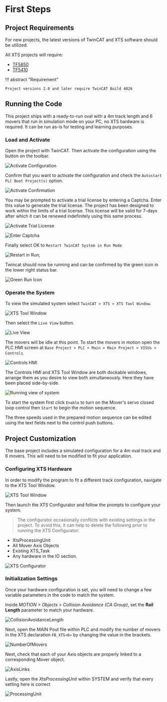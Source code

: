 
# First Steps

## Project Requirements

For new projects, the latest versions of TwinCAT and XTS software should be utilized.

All XTS projects will require:

- [TF5850](https://www.beckhoff.com/en-us/products/automation/twincat/tfxxxx-twincat-3-functions/tf5xxx-motion/tf5850.html)
- [TF5410](https://www.beckhoff.com/en-us/products/automation/twincat/tfxxxx-twincat-3-functions/tf5xxx-motion/tf5410.html)

!!! abstract "Requirement"

    Project versions 2.0 and later require TwinCAT Build 4026


## Running the Code

This project ships with a ready-to-run oval with a 4m track length and 6 movers that run in simulation mode on your PC, no XTS hardware is required. It can be run as-is for testing and learning purposes.

### Load and Activate

Open the project with TwinCAT. Then activate the configuration using the button on the toolbar.

![Activate Configuration](../Images/GettingStarted/Activate.png)

Confirm that you want to activate the configuration and check the `Autostart PLC Boot Project(s)` option.

![Activate Confirmation](../Images/GettingStarted/Activate-Confirm.png)

You may be prompted to activate a trial license by entering a Captcha. Enter this value to generate the trial license. The project has been designed to work within the limits of a trial license. This license will be valid for 7-days after which it can be renewed indefinitely using this same process.

![Activate Trial License](../Images/GettingStarted/ActivateTrial.png)

![Enter Captcha](../Images/GettingStarted/Captcha.png)

Finally select OK to `Restart TwinCAT System in Run Mode`

![Restart in Run](../Images/GettingStarted/RestartRun.png);

Twincat should now be running and can be confirmed by the green icon in the lower right status bar.

![Green Run Icon](../Images/GettingStarted/GreenIcon.png)

### Operate the System

To view the simulated system select `TwinCAT > XTS > XTS Tool Window`.

![XTS Tool Window](../Images/XTSToolWindow.png)

Then select the `Live View` button.

![Live View](../Images/GettingStarted/LiveView.png)

The movers will be idle at this point. To start the movers in motion open the PLC HMI screen at `Base Project > PLC > Main > Main Project > VISUs > Controls`.

![Controls HMI](../Images/GettingStarted/ControlsVisu.png)

The Controls HMI and XTS Tool Window are both dockable windows, arrange them as you desire to view both simultaneously. Here they have been placed side-by-side.

![Running view of system](../Images/GettingStarted/RunningView.png)

To start the system first click `Enable` to turn on the Mover's servo closed loop control then `Start` to begin the motion sequence.

The three speeds used in the prepared motion sequence can be edited using the text fields next to the control push buttons.

## Project Customization

The base project includes a simulated configuration for a 4m oval track and 6 movers. This will need to be modified to fit your application.

### Configuring XTS Hardware

In order to modify the program to fit a different track configuration, navigate to the XTS Tool Window.

![XTS Tool Window](../Images/XTSToolWindow.png)

Then launch the XTS Configurator and follow the prompts to configure your system.

>The configurator occasionally conflicts with existing settings in the project. To avoid this, it can help to delete the following prior to running the XTS Configurator:

- XtsProcessingUnit
- All Mover Axis Objects
- Existing XTS_Task
- Any hardware in the IO section.

![XTS Configurator](../Images/XTSConfigurator.png)

### Initialization Settings

Once your hardware configuration is set, you will need to change a few variable parameters in the code to match the system.

Inside *MOTION > Objects > Collision Avoidance (CA Group)*, set the **Rail Length** parameter to match your hardware.

![CollisionAvoidanceLength](../Images/CALength.png)

Next, open the MAIN Pout file within PLC and modify the number of movers in the XTS declaration `FB_XTS<6>` by changing the value in the brackets.

![NumberOfMovers](../Images/GettingStarted/NumberOfMovers.png)

Next, check that each of your Axis objects are properly linked to a corresponding Mover object.

![AxisLinks](../Images/AxisLinks.png)

Lastly, open the *XtsProcessingUnit* within SYSTEM and verify that every setting here is correct

![ProcessingUnit](../Images/ProcessingUnit.png)
